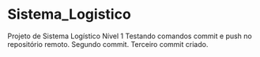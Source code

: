 # Sistema_Logistico
 Projeto de Sistema Logístico Nível 1
 Testando comandos commit e push no repositório remoto.
 Segundo commit.
 Terceiro commit criado.